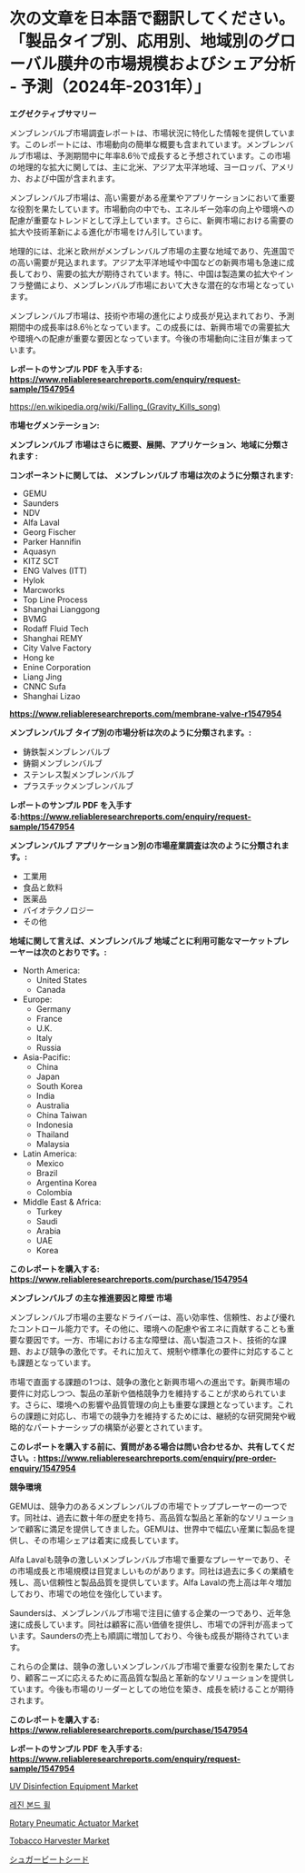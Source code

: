 <p><h1>次の文章を日本語で翻訳してください。「製品タイプ別、応用別、地域別のグローバル膜弁の市場規模およびシェア分析 - 予測（2024年-2031年）」</h1></p><p><strong>エグゼクティブサマリー</strong></p>
<p><p>メンブレンバルブ市場調査レポートは、市場状況に特化した情報を提供しています。このレポートには、市場動向の簡単な概要も含まれています。メンブレンバルブ市場は、予測期間中に年率8.6％で成長すると予想されています。この市場の地理的な拡大に関しては、主に北米、アジア太平洋地域、ヨーロッパ、アメリカ、および中国が含まれます。</p><p>メンブレンバルブ市場は、高い需要がある産業やアプリケーションにおいて重要な役割を果たしています。市場動向の中でも、エネルギー効率の向上や環境への配慮が重要なトレンドとして浮上しています。さらに、新興市場における需要の拡大や技術革新による進化が市場をけん引しています。</p><p>地理的には、北米と欧州がメンブレンバルブ市場の主要な地域であり、先進国での高い需要が見込まれます。アジア太平洋地域や中国などの新興市場も急速に成長しており、需要の拡大が期待されています。特に、中国は製造業の拡大やインフラ整備により、メンブレンバルブ市場において大きな潜在的な市場となっています。</p><p>メンブレンバルブ市場は、技術や市場の進化により成長が見込まれており、予測期間中の成長率は8.6％となっています。この成長には、新興市場での需要拡大や環境への配慮が重要な要因となっています。今後の市場動向に注目が集まっています。</p></p>
<p><strong>レポートのサンプル PDF を入手する: <a href="https://www.reliableresearchreports.com/enquiry/request-sample/1547954">https://www.reliableresearchreports.com/enquiry/request-sample/1547954</a></strong></p>
<p><a href="https://en.wikipedia.org/wiki/Falling_(Gravity_Kills_song)">https://en.wikipedia.org/wiki/Falling_(Gravity_Kills_song)</a></p>
<p><strong>市場セグメンテーション:</strong></p>
<p><strong> メンブレンバルブ 市場はさらに概要、展開、アプリケーション、地域に分類されます :</strong></p>
<p><strong>コンポーネントに関しては、 メンブレンバルブ 市場は次のように分類されます:</strong></p>
<p><ul><li>GEMU</li><li>Saunders</li><li>NDV</li><li>Alfa Laval</li><li>Georg Fischer</li><li>Parker Hannifin</li><li>Aquasyn</li><li>KITZ SCT</li><li>ENG Valves (ITT)</li><li>Hylok</li><li>Marcworks</li><li>Top Line Process</li><li>Shanghai Lianggong</li><li>BVMG</li><li>Rodaff Fluid Tech</li><li>Shanghai REMY</li><li>City Valve Factory</li><li>Hong ke</li><li>Enine Corporation</li><li>Liang Jing</li><li>CNNC Sufa</li><li>Shanghai Lizao</li></ul></p>
<p><strong><a href="https://www.reliableresearchreports.com/membrane-valve-r1547954">https://www.reliableresearchreports.com/membrane-valve-r1547954</a></strong></p>
<p><strong> メンブレンバルブ タイプ別の市場分析は次のように分類されます。:</strong></p>
<p><ul><li>鋳鉄製メンブレンバルブ</li><li>鋳鋼メンブレンバルブ</li><li>ステンレス製メンブレンバルブ</li><li>プラスチックメンブレンバルブ</li></ul></p>
<p><strong>レポートのサンプル PDF を入手する:<a href="https://www.reliableresearchreports.com/enquiry/request-sample/1547954">https://www.reliableresearchreports.com/enquiry/request-sample/1547954</a></strong></p>
<p><strong> メンブレンバルブ アプリケーション別の市場産業調査は次のように分類されます。:</strong></p>
<p><ul><li>工業用</li><li>食品と飲料</li><li>医薬品</li><li>バイオテクノロジー</li><li>その他</li></ul></p>
<p><strong>地域に関して言えば、メンブレンバルブ 地域ごとに利用可能なマーケットプレーヤーは次のとおりです。:</strong></p>
<p><ul>
    <li>
        North America:
        <ul>
            <li>United States</li>
            <li>Canada</li>
        </ul>
    </li>
    <li>
        Europe:
        <ul>
            <li>Germany</li>
            <li>France</li>
            <li>U.K.</li>
            <li>Italy</li>
            <li>Russia</li>
        </ul>
    </li>
    <li>
        Asia-Pacific:
        <ul>
            <li>China</li>
            <li>Japan</li>
            <li>South Korea</li>
            <li>India</li>
            <li>Australia</li>
            <li>China Taiwan</li>
            <li>Indonesia</li>
            <li>Thailand</li>
            <li>Malaysia</li>
        </ul>
    </li>
    <li>
        Latin America:
        <ul>
            <li>Mexico</li>
            <li>Brazil</li>
            <li>Argentina Korea</li>
            <li>Colombia</li>
        </ul>
    </li>
    <li>
        Middle East & Africa:
        <ul>
            <li>Turkey</li>
            <li>Saudi</li>
            <li>Arabia</li>
            <li>UAE</li>
            <li>Korea</li>
        </ul>
    </li>
    </ul></p>
<p><strong>このレポートを購入する: <a href="https://www.reliableresearchreports.com/purchase/1547954">https://www.reliableresearchreports.com/purchase/1547954</a></strong></p>
<p><strong>メンブレンバルブ の主な推進要因と障壁 市場</strong></p>
<p><p>メンブレンバルブ市場の主要なドライバーは、高い効率性、信頼性、および優れたコントロール能力です。その他に、環境への配慮や省エネに貢献することも重要な要因です。一方、市場における主な障壁は、高い製造コスト、技術的な課題、および競争の激化です。それに加えて、規制や標準化の要件に対応することも課題となっています。</p><p>市場で直面する課題の1つは、競争の激化と新興市場への進出です。新興市場の要件に対応しつつ、製品の革新や価格競争力を維持することが求められています。さらに、環境への影響や品質管理の向上も重要な課題となっています。これらの課題に対応し、市場での競争力を維持するためには、継続的な研究開発や戦略的なパートナーシップの構築が必要とされています。</p></p>
<p><strong>このレポートを購入する前に、質問がある場合は問い合わせるか、共有してください。: <a href="https://www.reliableresearchreports.com/enquiry/pre-order-enquiry/1547954">https://www.reliableresearchreports.com/enquiry/pre-order-enquiry/1547954</a></strong></p>
<p><strong>競争環境</strong></p>
<p><p>GEMUは、競争力のあるメンブレンバルブの市場でトッププレーヤーの一つです。同社は、過去に数十年の歴史を持ち、高品質な製品と革新的なソリューションで顧客に満足を提供してきました。GEMUは、世界中で幅広い産業に製品を提供し、その市場シェアは着実に成長しています。</p><p>Alfa Lavalも競争の激しいメンブレンバルブ市場で重要なプレーヤーであり、その市場成長と市場規模は目覚ましいものがあります。同社は過去に多くの業績を残し、高い信頼性と製品品質を提供しています。Alfa Lavalの売上高は年々増加しており、市場での地位を強化しています。</p><p>Saundersは、メンブレンバルブ市場で注目に値する企業の一つであり、近年急速に成長しています。同社は顧客に高い価値を提供し、市場での評判が高まっています。Saundersの売上も順調に増加しており、今後も成長が期待されています。</p><p>これらの企業は、競争の激しいメンブレンバルブ市場で重要な役割を果たしており、顧客ニーズに応えるために高品質な製品と革新的なソリューションを提供しています。今後も市場のリーダーとしての地位を築き、成長を続けることが期待されます。</p></p>
<p><strong>このレポートを購入する: <a href="https://www.reliableresearchreports.com/purchase/1547954">https://www.reliableresearchreports.com/purchase/1547954</a></strong></p>
<p><strong>レポートのサンプル PDF を入手する: <a href="https://www.reliableresearchreports.com/enquiry/request-sample/1547954">https://www.reliableresearchreports.com/enquiry/request-sample/1547954</a></strong><strong></strong></p>
<p><p><a href="https://www.linkedin.com/pulse/uv-disinfection-equipment-market-size-share-trends-analysis-st85e">UV Disinfection Equipment Market</a></p><p><a href="https://github.com/rcabello548/Market-Research-Report-List-3/blob/main/254432261907.md">레진 본드 휠</a></p><p><a href="https://issuu.com/reportprime-2/docs/rotary-pneumatic-actuator-market-size-2030.pptx">Rotary Pneumatic Actuator Market</a></p><p><a href="https://medium.com/@paulmcglynn6456/global-tobacco-harvester-market-opportunities-and-forecast-for-period-from-2024-to-2031-e6f758b365d7">Tobacco Harvester Market</a></p><p><a href="https://github.com/roulaayoub-saad/Market-Research-Report-List-3/blob/main/139060948317.md">シュガービートシード</a></p></p>